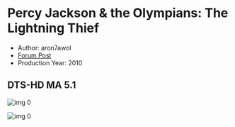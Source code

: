 # Percy Jackson & the Olympians: The Lightning Thief

* Author: aron7awol
* [Forum Post](https://www.avsforum.com/threads/bass-eq-for-filtered-movies.2995212/post-58316998)
* Production Year: 2010

## DTS-HD MA 5.1

![img 0](https://i.imgur.com/ufzxuuB.jpg)

![img 0](https://i.imgur.com/YXQHtka.jpg)

